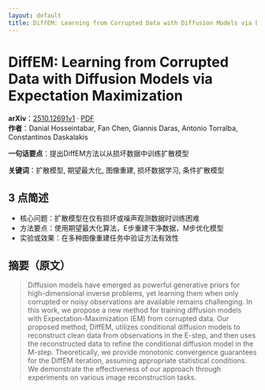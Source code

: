 ```yaml
---
layout: default
title: DiffEM: Learning from Corrupted Data with Diffusion Models via Expectation Maximization
---
```


# DiffEM: Learning from Corrupted Data with Diffusion Models via Expectation Maximization
**arXiv**：[2510.12691v1](https://arxiv.org/abs/2510.12691) · [PDF](https://arxiv.org/pdf/2510.12691.pdf)  
**作者**：Danial Hosseintabar, Fan Chen, Giannis Daras, Antonio Torralba, Constantinos Daskalakis  

**一句话要点**：提出DiffEM方法以从损坏数据中训练扩散模型

**关键词**：扩散模型, 期望最大化, 图像重建, 损坏数据学习, 条件扩散模型

## 3 点简述
- 核心问题：扩散模型在仅有损坏或噪声观测数据时训练困难
- 方法要点：使用期望最大化算法，E步重建干净数据，M步优化模型
- 实验或效果：在多种图像重建任务中验证方法有效性

## 摘要（原文）

> Diffusion models have emerged as powerful generative priors for
> high-dimensional inverse problems, yet learning them when only corrupted or
> noisy observations are available remains challenging. In this work, we propose
> a new method for training diffusion models with Expectation-Maximization (EM)
> from corrupted data. Our proposed method, DiffEM, utilizes conditional
> diffusion models to reconstruct clean data from observations in the E-step, and
> then uses the reconstructed data to refine the conditional diffusion model in
> the M-step. Theoretically, we provide monotonic convergence guarantees for the
> DiffEM iteration, assuming appropriate statistical conditions. We demonstrate
> the effectiveness of our approach through experiments on various image
> reconstruction tasks.

